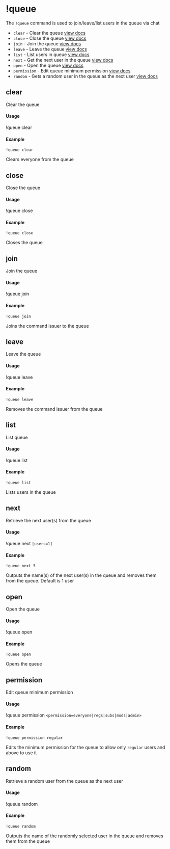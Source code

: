 # !queue
The `!queue` command is used to join/leave/list users in the queue via chat

  - `clear` - Clear the queue [view docs](#clear)
  - `close` - Close the queue [view docs](#close)
  - `join` - Join the queue [view docs](#join)
  - `leave` - Leave the queue [view docs](#leave)
  - `list` - List users in queue [view docs](#list)
  - `next` - Get the next user in the queue [view docs](#next)
  - `open` - Open the queue [view docs](#open)
  - `permission` - Edit queue minimum permission [view docs](#permission)
  - `random` - Gets a random user in the queue as the next user [view docs](#random)

## clear
Clear the queue

#### Usage
!queue clear

#### Example
    !queue clear

Clears everyone from the queue

## close
Close the queue

#### Usage
!queue close

#### Example
    !queue close

Closes the queue

## join
Join the queue

#### Usage
!queue join

#### Example
    !queue join

Joins the command issuer to the queue

## leave
Leave the queue

#### Usage
!queue leave

#### Example
    !queue leave

Removes the command issuer from the queue

## list
List queue

#### Usage
!queue list

#### Example
    !queue list

Lists users in the queue

## next
Retrieve the next user(s) from the queue

#### Usage
!queue next `[users=1]`

#### Example
    !queue next 5

Outputs the name(s) of the next user(s) in the queue and removes them from the queue. Default is 1 user

## open
Open the queue

#### Usage
!queue open

#### Example
    !queue open

Opens the queue

## permission
Edit queue minimum permission

#### Usage
!queue permission `<permission=everyone|regs|subs|mods|admin>`

#### Example
    !queue permission regular

Edits the minimum permission for the queue to allow only `regular` users and above to use it

## random
Retrieve a random user from the queue as the next user

#### Usage
!queue random

#### Example
    !queue random

Outputs the name of the randomly selected user in the queue and removes them from the queue
